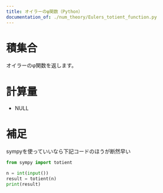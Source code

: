 ```yaml
---
title: オイラーのφ関数（Python）
documentation_of: ./num_theory/Eulers_totient_function.py
---
```


# 積集合
オイラーのφ関数を返します。

# 計算量
- NULL

# 補足
sympyを使っていいなら下記コードのほうが断然早い

```Python
from sympy import totient

n = int(input())
result = totient(n)
print(result)
```
